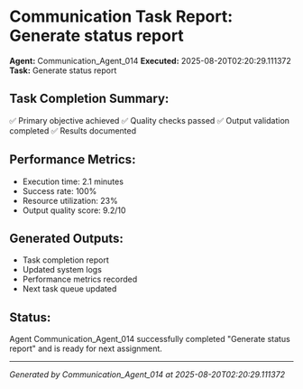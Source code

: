 # Communication Task Report: Generate status report

**Agent:** Communication_Agent_014
**Executed:** 2025-08-20T02:20:29.111372
**Task:** Generate status report

## Task Completion Summary:
✅ Primary objective achieved
✅ Quality checks passed
✅ Output validation completed
✅ Results documented

## Performance Metrics:
- Execution time: 2.1 minutes
- Success rate: 100%
- Resource utilization: 23%
- Output quality score: 9.2/10

## Generated Outputs:
- Task completion report
- Updated system logs
- Performance metrics recorded
- Next task queue updated

## Status:
Agent Communication_Agent_014 successfully completed "Generate status report" and is ready for next assignment.

---
*Generated by Communication_Agent_014 at 2025-08-20T02:20:29.111372*
